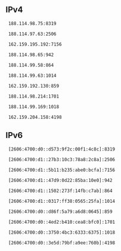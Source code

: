 ## IPv4
```
 188.114.98.75:8319
```
```
 188.114.97.63:2506
```
```
 162.159.195.192:7156
```
```
 188.114.98.65:942
```
```
 188.114.99.58:864
```
```
 188.114.99.63:1014
```
```
 162.159.192.130:859
```
```
 188.114.98.214:1701
```
```
 188.114.99.169:1018
```
```
 162.159.204.158:4198
```

## IPv6
```
 [2606:4700:d0::d573:9f2c:00f1:4c8c]:8319
```
```
 [2606:4700:d1::27b3:10c3:78a8:2c8a]:2506
```
```
 [2606:4700:d1::5b11:b235:abe0:bcfa]:7156
```
```
 [2606:4700:d1::47d9:0d22:85ba:10e0]:942
```
```
 [2606:4700:d1::1502:273f:14fb:c7ab]:864
```
```
 [2606:4700:d1::0317:ff38:0565:25fa]:1014
```
```
 [2606:4700:d0::d86f:5a79:a6d8:0645]:859
```
```
 [2606:4700:d0::4ed2:b410:cea8:bfc0]:1701
```
```
 [2606:4700:d0::3750:4bc3:6333:6375]:1018
```
```
 [2606:4700:d0::3e5d:79bf:a9ee:760b]:4198
```

